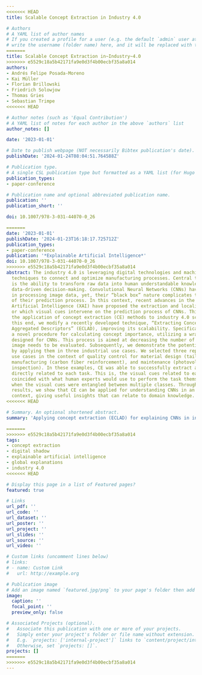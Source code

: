 ```yaml
---
<<<<<<< HEAD
title: Scalable Concept Extraction in Industry 4.0

# Authors
# A YAML list of author names
# If you created a profile for a user (e.g. the default `admin` user at `content/authors/admin/`), 
# write the username (folder name) here, and it will be replaced with their full name and linked to their profile.
=======
title: Scalable Concept Extraction in~Industry~4.0
>>>>>>> e5529c18a5b42171fa9e0d3f4b00ecbf35a8a014
authors:
- Andrés Felipe Posada-Moreno
- Kai Müller
- Florian Brillowski
- Friedrich Solowjow
- Thomas Gries
- Sebastian Trimpe
<<<<<<< HEAD

# Author notes (such as 'Equal Contribution')
# A YAML list of notes for each author in the above `authors` list
author_notes: []

date: '2023-01-01'

# Date to publish webpage (NOT necessarily Bibtex publication's date).
publishDate: '2024-01-24T08:04:51.764588Z'

# Publication type.
# A single CSL publication type but formatted as a YAML list (for Hugo requirements).
publication_types:
- paper-conference

# Publication name and optional abbreviated publication name.
publication: ''
publication_short: ''

doi: 10.1007/978-3-031-44070-0_26

=======
date: '2023-01-01'
publishDate: '2024-01-23T16:18:17.725712Z'
publication_types:
- paper-conference
publication: '*Explainable Artificial Intelligence*'
doi: 10.1007/978-3-031-44070-0_26
>>>>>>> e5529c18a5b42171fa9e0d3f4b00ecbf35a8a014
abstract: The industry 4.0 is leveraging digital technologies and machine learning
  techniques to connect and optimize manufacturing processes. Central to this idea
  is the ability to transform raw data into human understandable knowledge for reliable
  data-driven decision-making. Convolutional Neural Networks (CNNs) have been instrumental
  in processing image data, yet, their “black box” nature complicates the understanding
  of their prediction process. In this context, recent advances in the field of eXplainable
  Artificial Intelligence (XAI) have proposed the extraction and localization of concepts,
  or which visual cues intervene on the prediction process of CNNs. This paper tackles
  the application of concept extraction (CE) methods to industry 4.0 scenarios. To
  this end, we modify a recently developed technique, “Extracting Concepts with Local
  Aggregated Descriptors” (ECLAD), improving its scalability. Specifically, we propose
  a novel procedure for calculating concept importance, utilizing a wrapper function
  designed for CNNs. This process is aimed at decreasing the number of times each
  image needs to be evaluated. Subsequently, we demonstrate the potential of CE methods,
  by applying them in three industrial use cases. We selected three representative
  use cases in the context of quality control for material design (tailored textiles),
  manufacturing (carbon fiber reinforcement), and maintenance (photovoltaic module
  inspection). In these examples, CE was able to successfully extract and locate concepts
  directly related to each task. This is, the visual cues related to each concept,
  coincided with what human experts would use to perform the task themselves, even
  when the visual cues were entangled between multiple classes. Through empirical
  results, we show that CE can be applied for understanding CNNs in an industrial
  context, giving useful insights that can relate to domain knowledge.
<<<<<<< HEAD

# Summary. An optional shortened abstract.
summary: 'Applying concept extraction (ECLAD) for explaining CNNs in industrial use cases.'

=======
>>>>>>> e5529c18a5b42171fa9e0d3f4b00ecbf35a8a014
tags:
- concept extraction
- digital shadow
- explainable artificial intelligence
- global explanations
- industry 4.0
<<<<<<< HEAD

# Display this page in a list of Featured pages?
featured: true

# Links
url_pdf: ''
url_code: ''
url_dataset: ''
url_poster: ''
url_project: ''
url_slides: ''
url_source: ''
url_video: ''

# Custom links (uncomment lines below)
# links:
# - name: Custom Link
#   url: http://example.org

# Publication image
# Add an image named `featured.jpg/png` to your page's folder then add a caption below.
image:
  caption: ''
  focal_point: ''
  preview_only: false

# Associated Projects (optional).
#   Associate this publication with one or more of your projects.
#   Simply enter your project's folder or file name without extension.
#   E.g. `projects: ['internal-project']` links to `content/project/internal-project/index.md`.
#   Otherwise, set `projects: []`.
projects: []
=======
>>>>>>> e5529c18a5b42171fa9e0d3f4b00ecbf35a8a014
---
```

